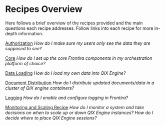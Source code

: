 # Recipes Overview

Here follows a brief overview of the recipes provided and the main questions each recipe addresses. Follow links into each recipe for more in-depth information.

[Authorization](./recipes/authorization.md)
_How do I make sure my users only see the data they are supposed to see?_

[Core](./recipes/core/)
_How do I set up the core Frontira components in my orchestration platform of choice?_

[Data Loading](./recipes/data-loading.md)
_How do I load my own data into QIX Engine?_

[Document Distribution](./recipes/document-distribution.md)
_How do I distribute updated documents/data in a cluster of QIX engine containers?_

[Logging](./recipes/logging.md)
_How do I enable and configure logging in Frontira?_

[Monitoring and Scaling Recipe](./recipes/monitoring-and-scaling.md)
_How do I monitor a system and take decisions on when to scale up or down QIX Engine instances?_
_How do I decide where to place QIX Engine sessions?_

